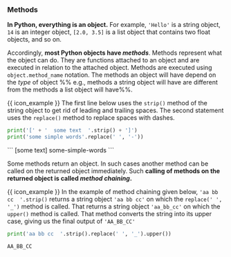 ### Methods

**In Python, everything is an object.** For example, `'Hello'` is a string object,  `14` is an integer object, `[2.0, 3.5]` is a list object that contains two float objects, and so on.

Accordingly, **most Python objects have _methods_**. Methods represent what the object can do. They are functions attached to an object and are executed in relation to the attached object. Methods are executed using `object.method_name` notation. The methods an object will have depend on the _type_ of object %%&nbsp;e.g., methods a string object will have are different from the methods a list object will have%%.

<tip-box> 

{{ icon_example }} The first line below uses the `strip()` method of the string object to get rid of leading and trailing spaces. The second statement uses the `replace()` method to replace spaces with dashes.

<include src="inputOutput.md" boilerplate>
<span id="input">

```python
print('[' + '  some text  '.strip() + ']')
print('some simple words'.replace(' ', '-'))
```
</span>
<span id="output">
```
[some text]
some-simple-words
```

</span>
</include>

<include src="tryYourOwn.md" boilerplate var-program="methods" />

</tip-box>

Some methods return an object. In such cases another method can be called on the returned object immediately. Such **calling of methods on the returned object is called _method chaining_.**

<tip-box> 

{{ icon_example }} In the example of method chaining given below, `'aa bb cc  '.strip()` returns a string object `'aa bb cc'` on which the `replace(' ', '_')` method is called. That returns a string object `'aa_bb_cc'` on which the `upper()` method is called. That method converts the string into its upper case, giving us the final output of `'AA_BB_CC'`

<include src="inputOutput.md" boilerplate>
<span id="input">

```python
print('aa bb cc  '.strip().replace(' ', '_').upper())
```
</span>
<span id="output">

```
AA_BB_CC
```
</span>
</include>

<include src="tryYourOwn.md" boilerplate var-program="methods" />

</tip-box>

<include src="exercisePanel.md" boilerplate var-title="Remove Extra Spaces" var-file="e-removeExtraSpaces.md" />

 

